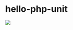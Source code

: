 # hello-php-unit
<img src="https://travis-ci.org/anirudha-kasralikar-globant/hello-php-unit.svg?branch=master"/>
